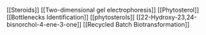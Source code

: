 [[Steroids]]
[[Two-dimensional gel electrophoresis]]
[[Phytosterol]]
[[Bottlenecks Identification]]
[[phytosterols]]
[[22-Hydroxy-23,24-bisnorchol-4-ene-3-one]]
[[Recycled Batch Biotransformation]]
